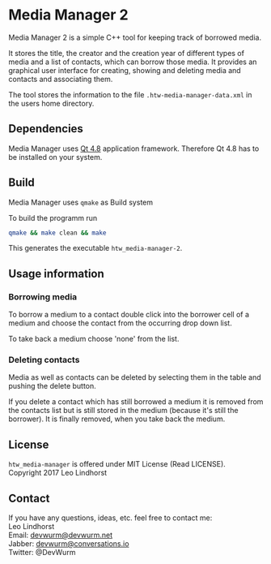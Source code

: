 # Media Manager 2
Media Manager 2 is a simple C++ tool for keeping track of borrowed media.

It stores the title, the creator and the creation year of different types of media 
and a list of contacts, which can borrow those media. It provides an graphical user interface for creating, showing and 
deleting media and contacts and associating them.

The tool stores the information to the file `.htw-media-manager-data.xml` in the users home
directory.

## Dependencies
Media Manager uses [Qt 4.8](http://doc.qt.io/qt-4.8/) application framework.
Therefore Qt 4.8 has to be installed on your system.

## Build
Media Manager uses `qmake` as Build system

To build the programm run
```sh
qmake && make clean && make
```

This generates the executable `htw_media-manager-2`.

## Usage information
### Borrowing media
To borrow a medium to a contact double click into the borrower cell of a medium
and choose the contact from the occurring drop down list.

To take back a medium choose 'none' from the list.

### Deleting contacts
Media as well as contacts can be deleted by selecting them in the table and 
pushing the delete button.

If you delete a contact which has still borrowed a medium it is removed from the contacts
list but is still stored in the medium (because it's still the borrower). It
is finally removed, when you take back the medium.

## License
`htw_media-manager` is offered under MIT License (Read LICENSE).<br>
Copyright 2017 Leo Lindhorst

## Contact
If you have any questions, ideas, etc. feel free to contact me:<br>
Leo Lindhorst<br>
Email: <a href='mailto:devwurm@devwurm.net'>devwurm@devwurm.net</a><br>
Jabber: devwurm@conversations.io<br>
Twitter: @DevWurm<br>
